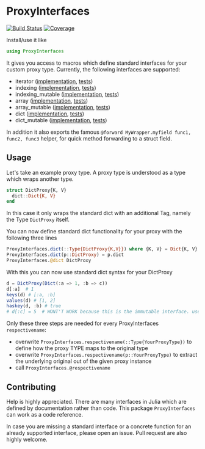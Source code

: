 ProxyInterfaces
===============

[![Build Status](https://github.com/jolin-io/ProxyInterfaces.jl/workflows/CI/badge.svg?branch=main)](https://github.com/jolin-io/ProxyInterfaces.jl/actions/workflows/ci.yml?query=branch%3Amain)
[![Coverage](https://codecov.io/gh/jolin-io/ProxyInterfaces.jl/branch/main/graph/badge.svg)](https://codecov.io/gh/jolin-io/ProxyInterfaces.jl)

Install/use it like
```julia
using ProxyInterfaces
```

It gives you access to macros which define standard interfaces for your custom proxy type. Currently, the following interfaces are supported:
* iterator ([implementation](src/iterator.jl), [tests](test/iterator.jl))
* indexing ([implementation](src/indexing.jl), [tests](test/indexing.jl))
* indexing_mutable ([implementation](src/indexing.jl), [tests](test/indexing.jl))
* array ([implementation](src/array.jl), [tests](test/array.jl))
* array_mutable ([implementation](src/array.jl), [tests](test/array.jl))
* dict ([implementation](src/dict.jl), [tests](test/dict.jl))
* dict_mutable ([implementation](src/dict.jl), [tests](test/dict.jl))

In addition it also exports the famous `@forward MyWrapper.myfield func1, func2, func3` helper, for quick method
forwarding to a struct field.


Usage
-----

Let's take an example proxy type. A proxy type is understood as a type which wraps another type.
```julia
struct DictProxy{K, V}
  dict::Dict{K, V}
end
```
In this case it only wraps the standard dict with an additional Tag, namely the Type `DictProxy` itself.

You can now define standard dict functionality for your proxy with the following three lines
```julia
ProxyInterfaces.dict(::Type{DictProxy{K,V}}) where {K, V} = Dict{K, V}
ProxyInterfaces.dict(p::DictProxy) = p.dict
ProxyInterfaces.@dict DictProxy
```

With this you can now use standard dict syntax for your DictProxy
```julia
d = DictProxy(Dict(:a => 1, :b => c))
d[:a]  # 1
keys(d) # [:a, :b]
values(d) # [1, 2]
haskey(d, :b) # true
# d[:c] = 5  # WONT'T WORK because this is the immutable interface. use `ProxyInterfaces.dict_mutable` and it will work
```

Only these three steps are needed for every ProxyInterfaces `respectivename`:
* overwrite `ProxyInterfaces.respectivename(::Type{YourProxyType})` to define how the proxy TYPE maps to the original type
* overwrite `ProxyInterfaces.respectivename(p::YourProxyType)` to extract the underlying original out of the given proxy instance
* call `ProxyInterfaces.@respectivename`


Contributing
------------

Help is highly appreciated. There are many interfaces in Julia which are defined by documentation rather than code. This package `ProxyInterfaces` can work as a code reference.

In case you are missing a standard interface or a concrete function for an already supported interface, please open an issue. Pull request are also highly welcome.
